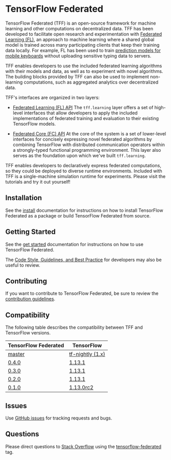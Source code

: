 <!-- Please keep the content of this file in sync with docs/_index.yaml -->

# TensorFlow Federated

TensorFlow Federated (TFF) is an open-source framework for machine learning and
other computations on decentralized data. TFF has been developed to facilitate
open research and experimentation with
[Federated Learning (FL)](https://ai.googleblog.com/2017/04/federated-learning-collaborative.html),
an approach to machine learning where a shared global model is trained across
many participating clients that keep their training data locally. For example,
FL has been used to train
[prediction models for mobile keyboards](https://arxiv.org/abs/1811.03604)
without uploading sensitive typing data to servers.

TFF enables developers to use the included federated learning algorithms with
their models and data, as well as to experiment with novel algorithms. The
building blocks provided by TFF can also be used to implement non-learning
computations, such as aggregated analytics over decentralized data.

TFF's interfaces are organized in two layers:

* [Federated Learning (FL) API](docs/federated_learning.md)
  The `tff.learning` layer offers a set of high-level interfaces that allow
  developers to apply the included implementations of federated training and
  evaluation to their existing TensorFlow models.

* [Federated Core (FC) API](docs/federated_core.md)
  At the core of the system is a set of lower-level interfaces for concisely
  expressing novel federated algorithms by combining TensorFlow with distributed
  communication operators within a strongly-typed functional programming
  environment. This layer also serves as the foundation upon which we've built
  `tff.learning`.

TFF enables developers to declaratively express federated computations, so they
could be deployed to diverse runtime environments. Included with TFF is a
single-machine simulation runtime for experiments. Please visit the
tutorials and try it out yourself!

## Installation

See the [install](docs/install.md) documentation for instructions on how to
install TensorFlow Federated as a package or build TensorFlow Federated from
source.

## Getting Started

See the [get started](docs/get_started.md) documentation for instructions on
how to use TensorFlow Federated.

The
[Code Style, Guidelines, and Best Practice](CONTRIBUTING.md#code-style-guidelines-and-best-practices)
for developers may also be useful to review.

## Contributing

If you want to contribute to TensorFlow Federated, be sure to review the
[contribution guidelines](CONTRIBUTING.md).

## Compatibility

The following table describes the compatibility between TFF and TensorFlow
versions.

| TensorFlow Federated                                         | TensorFlow                                                  |
|--------------------------------------------------------------|-------------------------------------------------------------|
| [master](https://github.com/tensorflow/federated)            | [tf-nightly (1.x)](https://pypi.org/project/tf-nightly/)    |
| [0.4.0](https://github.com/tensorflow/federated/tree/v0.4.0) | [1.13.1](https://pypi.org/project/tensorflow/1.13.1)        |
| [0.3.0](https://github.com/tensorflow/federated/tree/v0.3.0) | [1.13.1](https://pypi.org/project/tensorflow/1.13.1)        |
| [0.2.0](https://github.com/tensorflow/federated/tree/v0.2.0) | [1.13.1](https://pypi.org/project/tensorflow/1.13.1)        |
| [0.1.0](https://github.com/tensorflow/federated/tree/v0.1.0) | [1.13.0rc2](https://pypi.org/project/tensorflow/1.13.0rc0/) |

## Issues

Use [GitHub issues](https://github.com/tensorflow/federated/issues) for tracking
requests and bugs.

## Questions

Please direct questions to [Stack Overflow](https://stackoverflow.com) using the
[tensorflow-federated](https://stackoverflow.com/questions/tagged/tensorflow-federated)
tag.
